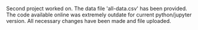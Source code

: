Second project worked on.
The data file 'all-data.csv' has been provided.
The code available online was extremely outdate for current python/jupyter version.
All necessary changes have been made and file uploaded.
